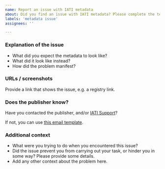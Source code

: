 ```yaml
---
name: Report an issue with IATI metadata
about: Did you find an issue with IATI metadata? Please complete the template to make a public record of it.
labels: 'metadata issue'
assignees: ''

---
```


### Explanation of the issue

 * What did you expect the metadata to look like?
 * What did it look like instead?
 * How did the problem manifest?

### URLs / screenshots

Provide a link that shows the issue, e.g. a registry link.

### Does the publisher know?

Have you contacted the publisher, and/or [IATI Support](mailto:support@iatistandard.org)?

If not, you can use [this email template](https://github.com/codeforIATI/iati-data-bugtracker/blob/main/email-template.md).

### Additional context

 * What were you trying to do when you encountered this issue?
 * Did the issue prevent you from carrying out your task, or hinder you in some way? Please provide some details.
 * Add any other context about the problem here.
